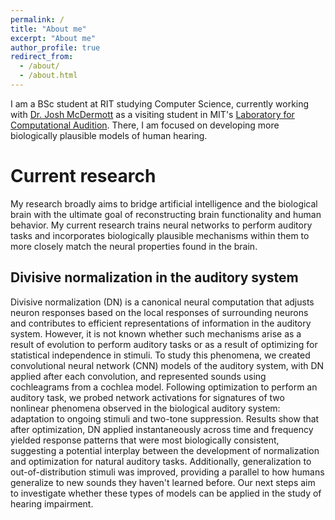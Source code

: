 ```yaml
---
permalink: /
title: "About me"
excerpt: "About me"
author_profile: true
redirect_from: 
  - /about/
  - /about.html
---
```


I am a BSc student at RIT studying Computer Science, currently working with [Dr. Josh McDermott](https://web.mit.edu/jhm/www/) as a visiting student in MIT's [Laboratory for Computational Audition](http://mcdermottlab.mit.edu/index.html). There, I am focused on developing more biologically plausible models of human hearing.

Current research
======
My research broadly aims to bridge artificial intelligence and the biological brain
with the ultimate goal of reconstructing brain functionality and human behavior.
My current research trains neural networks to perform auditory tasks and
incorporates biologically plausible mechanisms within them to more closely match
the neural properties found in the brain.

Divisive normalization in the auditory system
------
Divisive normalization (DN) is a canonical neural computation that adjusts neuron
responses based on the local responses of surrounding neurons and
contributes to efficient representations of information in the auditory system.
However, it is not known whether such mechanisms arise as a result of evolution
to perform auditory tasks or as a result of optimizing for statistical
independence in stimuli.
To study this phenomena, we created convolutional neural network (CNN) models of
the auditory system, with DN applied after each convolution, and
represented sounds using cochleagrams from a cochlea model.
Following optimization to perform an auditory task, we probed network
activations for signatures of two nonlinear phenomena observed in
the biological auditory system: adaptation to ongoing stimuli and two-tone
suppression. 
Results show that after optimization, DN applied instantaneously across time and
frequency yielded response patterns that were most biologically consistent,
suggesting a potential interplay between the development of normalization and
optimization for natural auditory tasks. Additionally, generalization to
out-of-distribution stimuli was improved, providing a parallel to how humans
generalize to new sounds they haven't learned before. Our next steps aim
to investigate whether these types of models can be applied in the study of
hearing impairment.

